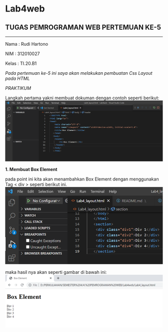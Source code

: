 # Lab4web

## TUGAS PEMROGRAMAN WEB PERTEMUAN KE-5

<hr>

Nama    : Rudi Hartono

NIM     : 312010027

Kelas   : TI.20.B1

*Pada pertemuan ke-5 ini saya akan melakukan pembuatan Css Layout pada HTML*

*PRAKTIKUM*

Langkah pertama yakni membuat dokuman dengan contoh seperti berikut:
![membuat dokumen html](gambar/element1.PNG)

**1. Membuat Box Element**

pada point ini kita akan menambahkan Box Element dengan menggunakan Tag < div > seperti berikut ini.
![menambahkan Box Element](gambar/sel1.PNG)

maka hasil nya akan seperti gambar di bawah ini:
![menambahkan gambar](gambar/selection.PNG)

